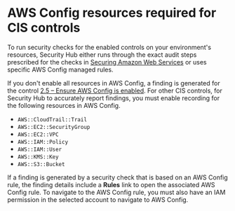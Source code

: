 # AWS Config resources required for CIS controls<a name="securityhub-standards-cis-config-resources"></a>

To run security checks for the enabled controls on your environment's resources, Security Hub either runs through the exact audit steps prescribed for the checks in [Securing Amazon Web Services](https://www.cisecurity.org/benchmark/amazon_web_services/) or uses specific AWS Config managed rules\.

If you don't enable all resources in AWS Config, a finding is generated for the control [2\.5 – Ensure AWS Config is enabled](securityhub-cis-controls.md#securityhub-cis-controls-2.5)\. For other CIS controls, for Security Hub to accurately report findings, you must enable recording for the following resources in AWS Config\.
+ `AWS::CloudTrail::Trail`
+ `AWS::EC2::SecurityGroup`
+ `AWS::EC2::VPC`
+ `AWS::IAM::Policy`
+ `AWS::IAM::User`
+ `AWS::KMS::Key`
+ `AWS::S3::Bucket`

If a finding is generated by a security check that is based on an AWS Config rule, the finding details include a **Rules** link to open the associated AWS Config rule\. To navigate to the AWS Config rule, you must also have an IAM permission in the selected account to navigate to AWS Config\.